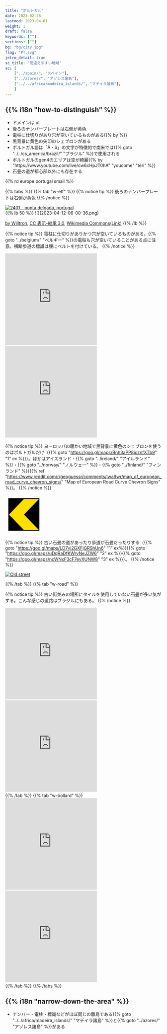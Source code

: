 ```yaml
---
title: "ポルトガル"
date: 2023-02-26
lastmod: 2023-04-01
weight: 1
draft: false
keywords: [""]
sections: [""]
bg: "bg/city.jpg"
flag: "PT.svg"
jetro_detail: true
sc_title: "間違えやすい地域"
sc: [
    ["../spain/", "スペイン"],
    ["../azores/", "アゾレス諸島"],
    ["../../africa/madeira_islands/", "マデイラ諸島"],
    ]
---
```


<div class="main-desciption country-description">
    <h2 class="section-title">{{% i18n "how-to-distinguish" %}}</h2>
    <ul class="rule-list">
        <li>ドメインは<span class="quiz">.pt</span></li>
        <li>後ろのナンバープレートは<span class="quiz">右側が黄色</span></li>
        <li>電柱に<span class="quiz">仕切り</span>があり<span class="quiz">穴が空いている</span>ものがある{{% by %}}</li>
        <li><span class="quiz">黒</span>背景に<span class="quiz">黄</span>色の矢印のシェブロンがある</li>
        <li>ポルトガル語は「Ã・ã」の文字が特徴的で南米では{{% goto "../../cs_america/brazil/" "ブラジル" %}}で使用される</li>
        <li>ポルトガルのgen4のエリアは空が綺麗{{% by "https://www.youtube.com/live/cw6cHpJT0hA" "youcome" "teri" %}}</li>
        <li class="no-evidence">石畳の道が都心部以外にも存在する</li>
    </ul>
    {{% rd europe portugal small %}}
</div>

{{% tabs  %}}
{{% tab "w-etf" %}}
{{% notice tip %}}
後ろのナンバープレートは<span class="quiz">右側が黄色</span>
{{% /notice %}}
<div class="googlemap-if">
<a data-flickr-embed="true" href="https://www.flickr.com/photos/skateboy075/15721632063/in/photolist-pXgttM-9rRX7F-2o7Da8s-2hB4vuV-V98gib-Dsvxo7-JAvJRi-27apmrJ-2nB6Tz1-2jiF9yy-XbRNau-5Vn7in-2d3R7zA-zcG3Sj-2mkMWA1-2htQJiV-23XQ3ym-2jgcbqs-5vpY63-2n1Z1bB-2nStz51-2nusnn7-FBktfd-2hB4vtT-H92Z86-vNArwW-2ntceEJ-2nZtLEm-2mj5deM-E2eQgr-2aNPngq-2nvuLpc-2fYmpmD-2jGSiun-2iRk4X4-2m88kpe-2eVt9vt-2nAhJVG-2iTpjPP-2jqv3zv-Kgewku-29UhgQM-2jGP1ya-2ed9Lz6-Li62nf-xuxELC-H9SWhu-JtTodw-2nG5y6w-2kAFWop" title="2401 - ponta delgada, portugal"><img src="https://live.staticflickr.com/8592/15721632063_efcfcd707c_z.jpg" width="90%" alt="2401 - ponta delgada, portugal"/></a><script async src="//embedr.flickr.com/assets/client-code.js" charset="utf-8"></script>
</div>
{{% lb 50 %}}
![](2023-04-12-06-00-36.png)

<a href="//commons.wikimedia.org/wiki/User:Willtron" title="User:Willtron">by Willtron</a>, <a href="https://creativecommons.org/licenses/by-sa/3.0" title="Creative Commons Attribution-Share Alike 3.0">CC 表示-継承 3.0</a>, <a href="https://commons.wikimedia.org/w/index.php?curid=4614860">Wikimedia Commons(Link)</a>
{{% /lb %}}

{{% notice tip %}}
電柱に<span class="quiz">仕切り</span>がありかつ<span class="quiz">穴が空いている</span>ものがある。{{% goto "../belgium/" "ベルギー" %}}の電柱も穴が空いていることがある点に注意。横断歩道の標識は腰にベルトを付けている。
{{% /notice %}}
<div class="googlemap-if">
<iframe src="https://www.google.com/maps/embed?pb=!4v1682929507919!6m8!1m7!1sTVpNv4zs7dn6M11pkdgWCg!2m2!1d38.96112490377647!2d-9.399873449321543!3f343.5869592963145!4f-3.0339231588508966!5f1.7427477115171373" width="295" height="295" style="border:0;" allowfullscreen="" loading="lazy" referrerpolicy="no-referrer-when-downgrade"></iframe>
<iframe src="https://www.google.com/maps/embed?pb=!4v1683425090137!6m8!1m7!1s8k-VYpANM2QlvAtx4HP90w!2m2!1d38.71433818759672!2d-9.347199393823699!3f87.889930860484!4f5.943048382495704!5f3.325193203789971" width="295" height="295" style="border:0;" allowfullscreen="" loading="lazy" referrerpolicy="no-referrer-when-downgrade"></iframe>
</div>

{{% notice tip %}}
ヨーロッパの暖かい地域で黒背景に黄色のシェブロンを使うのはポルトガルだけ（{{% goto "https://goo.gl/maps/Bnh3aPP8joznfXTb9" "1" ex %}}）。ほかはアイスランド・<span class="quiz">{{% goto "../ireland/" "アイルランド" %}}</span>・{{% goto "../norway/" "ノルウェー" %}}・<span class="quiz">{{% goto "../finland/" "フィンランド" %}}</span>{{% ref "https://www.reddit.com/r/geoguessr/comments/lwa9wr/map_of_european_road_curve_chevron_signs/" "Map of European Road Curve Chevron Signs" %}}。
{{% /notice %}}
<div class="googlemap-if unclickable">
<img src="./r/xv-portugal.png" width="100px" style="margin:10px">
</div>

{{% notice tip %}}
古い石畳の道があったり歩道が石畳だったりする（{{% goto "https://goo.gl/maps/LD7yi2GXFjGRShUn6" "1" ex%}}{{% goto "https://goo.gl/maps/uDqRaDfKWrvNeJZW6" "2" ex %}}{{% goto "https://goo.gl/maps/ncWNxF3cF7evXUNW8" "3" ex %}}）。
{{% /notice %}}
<div class="googlemap-if">
<a data-flickr-embed="true" href="https://www.flickr.com/photos/sizun_eye/29113284957/in/photolist-LmDcjV-2ikbkHB-2kR1Thm-2na14J1-2meKp1f-DiToFK-2acCiAb-22d8v17-TsMJ1V-L8sKt-2g5yR4B-2ikdPaV-dtADFE-L8dnU-TB2ciQ-2ip8Z33-2opZAtD-LLUWPB-2kfGidD-CrZ36H-2kssHgv-2m8TQAy-fc792E-JKi2hx-2d4VhHN-L8diQ-Myge4-2m6iXc-2maEkY-Tqmj9u-RjqNFA-2kvKxeu-2ns4nhN-2m6iKZ-2o5xhR4-L8dty-vd2wGk-2d5JtsG-L8dos-5Lh2Rt-2knQgpr-L8daY-L8sQD-2nBA2nu-VAU7qB-9VbNoH-L8ddE-2nD53z4-L8dc1-2kpGGJ2" title="Old street"><img src="https://live.staticflickr.com/1811/29113284957_57b7ae31bd_z.jpg" width="640" height="440" alt="Old street"/></a><script async src="//embedr.flickr.com/assets/client-code.js" charset="utf-8"></script>
</div>


{{% /tab %}}
{{% tab "w-road" %}}

{{% notice tip %}}
古い街並みの場所にタイルを使用していない石畳が多い気がする。こんな感じの道路はブラジルにもある。
{{% /notice %}}

<div class="googlemap-if">
<iframe src="https://www.google.com/maps/embed?pb=!4v1682930687544!6m8!1m7!1svfB5_SEsz2Zj37cyZq2Lvg!2m2!1d40.48606931042772!2d-7.668648102818007!3f183.02424638606908!4f-4.740459890635833!5f1.4619587292754703" width="295" height="295" style="border:0;" allowfullscreen="" loading="lazy" referrerpolicy="no-referrer-when-downgrade"></iframe>
<iframe src="https://www.google.com/maps/embed?pb=!4v1682930749312!6m8!1m7!1stnknHHY6wROa7TQJgHFLKw!2m2!1d41.86001503397016!2d-8.38014516316834!3f315.27641034501073!4f-11.779713071577305!5f2.7778849526872884" width="295" height="295" style="border:0;" allowfullscreen="" loading="lazy" referrerpolicy="no-referrer-when-downgrade"></iframe>
</div>
{{% /tab %}}
{{% tab "w-bollard" %}}
<div class="googlemap-if">
<iframe src="https://www.google.com/maps/embed?pb=!4v1681996466214!6m8!1m7!1smX0RoFvrQek_cbABKOZOjg!2m2!1d39.80182585420921!2d-8.850470421514855!3f178.45900236615483!4f-9.51753229662934!5f3.325193203789971" width="295" height="295" style="border:0;" allowfullscreen="" loading="lazy" referrerpolicy="no-referrer-when-downgrade"></iframe>
<iframe src="https://www.google.com/maps/embed?pb=!4v1682929344788!6m8!1m7!1sGJMumJk2YTaFP-ftiFnCHw!2m2!1d39.34936868437937!2d-9.15837176860683!3f155.90362687739503!4f-12.315720803229354!5f3.325193203789971" width="295" height="295" style="border:0;" allowfullscreen="" loading="lazy" referrerpolicy="no-referrer-when-downgrade"></iframe>
</div>
{{% /tab %}}
{{% /tabs %}}

<div class="main-desciption area-description">
    <h2 class="section-title">{{% i18n "narrow-down-the-area" %}}</h2>
    <ul class="rule-list">
        <li>ナンバー・電柱・標識などがほぼ同じの離島である{{% goto "../../africa/madeira_islands/" "マデイラ諸島" %}}と{{% goto "../azores/" "アゾレス諸島" %}}がある</li>
    </ul>
</div>